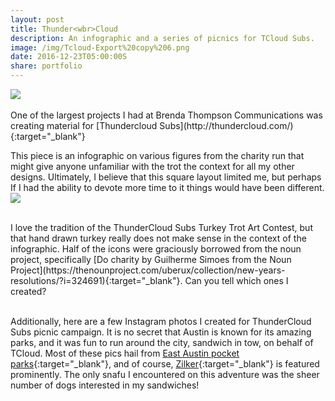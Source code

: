 ```yaml
---
layout: post
title: Thunder<wbr>Cloud
description: An infographic and a series of picnics for TCloud Subs.
image: /img/Tcloud-Export%20copy%206.png
date: 2016-12-23T05:00:00S 
share: portfolio 
---
```

<img class="col three" src="/img/infog.jpg">
<div class="col three caption">
&nbsp;
</div> 
One of the largest projects I had at Brenda Thompson Communications was creating material for [Thundercloud Subs](http://thundercloud.com/){:target="_blank"}

This piece is an infographic on various figures from the charity run that might give anyone unfamiliar with the trot the context for all my other designs. Ultimately, I believe that this square layout limited me, but perhaps If I had the ability to devote more time to it things would have been different. 
<img class="col three" src="/img/infog2.jpg">
<div class="col three caption">
&nbsp;
</div> 
I love the tradition of the ThunderCloud Subs Turkey Trot Art Contest, but that hand drawn turkey really does not make sense in the context of the infographic. Half of the icons were graciously borrowed from the noun project, specifically [Do charity by Guilherme Simoes from the Noun Project](https://thenounproject.com/uberux/collection/new-years-resolutions/?i=324691){:target="_blank"}. Can you tell which ones I created?

<img class="col three" src="/img/Tcloud-Export%20copy%206.png" alt="" title="example image"/>
<div class="col three caption">
&nbsp;
</div> 

Additionally, here are a few Instagram photos I created for ThunderCloud Subs picnic campaign. It is no secret that Austin is known for its amazing parks, and it was fun to run around the city, sandwich in tow, on behalf of TCloud. Most of these pics hail from [East Austin pocket parks](http://www.austinchronicle.com/news/2009-04-17/767852/){:target="_blank"}, and of course, [Zilker](http://austintexas.gov/department/zilker-metropolitan-park){:target="_blank"} is featured prominently. The only snafu I encountered on this adventure was the sheer number of dogs interested in my sandwiches!
<div class="img_row">
	<img class="col one" src="/img/Tcloud-Export%20copy%204.png" alt="" title="example image"/>
	<img class="col one" src="/img/Tcloud-Export%20copy%205.png" alt="" title="example image"/>
	<img class="col one" src="/img/Tcloud-Export%20copy%207.png" alt="" title="example image"/>
</div>

<div class="img_row">
	<img class="col one" src="/img/Tcloud-Export.png" alt="" title="example image"/>
	<img class="col one" src="/img/Tcloud-Export%20copy.png" alt="" title="example image"/>
	<img class="col one" src="/img/Tcloud-Export%20copy%203.png" alt="" title="example image"/>
</div>



